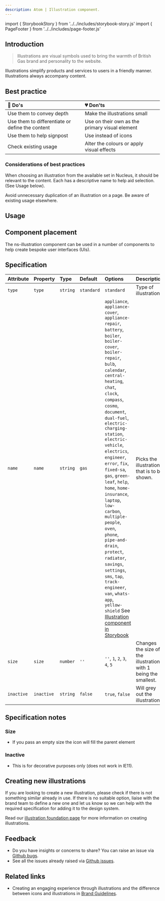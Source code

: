 ```yaml
---
description: Atom | Illustration component.
---
```


import { StorybookStory } from '../../includes/storybook-story.js'
import { PageFooter } from '../../includes/page-footer.js'

## Introduction

> Illustrations are visual symbols used to bring the warmth of British Gas brand and personality to the website.

Illustrations simplify products and services to users in a friendly manner. Illustrations always accompany content.

## Best practice

| 💚 Do's | 💔 Don'ts |
| :--- | :--- |
| Use them to convey depth | Make the illustrations small |
| Use them to differentiate or define the content | Use on their own as the primary visual element |
| Use them to help signpost | Use instead of icons |
| Check existing usage | Alter the colours or apply visual effects |


### Considerations of best practices

When choosing an illustration from the available set in Nucleus, it should be relevant to the content. Each has a descriptive name to help aid selection. (See Usage below).

Avoid unnecessary duplication of an illustration on a page. Be aware of existing usage elsewhere.

## Usage

<StorybookStory story="components-ns-illustration--standard"></StorybookStory>

## Component placement

The ns-illustration component can be used in a number of components to help create bespoke user interfaces (UIs).

## Specification

| Attribute | Property | Type | Default | Options | Description |
| :--- | :--- | :--- | :--- | :--- | :--- |
| `type` | `type` | `string` | `standard` | `standard` | Type of illustration. |
| `name` | `name` | `string` | `gas` | `appliance`, `appliance-cover`, `appliance-repair`, `battery`, `boiler`, `boiler-cover`, `boiler-repair`, `bulb`, `calendar`, `central-heating`, `chat`, `clock`, `compass`, `cosmo`, `document`, `dual-fuel`, `electric-charging-station`, `electric-vehicle`, `electrics`, `engineer`, `error`, `fix`, `fixed-sa`, `gas`, `green-leaf`, `help`, `home`, `home-insurance`, `laptop`, `low-carbon`, `multiple-people`, `oven`, `phone`, `pipe-and-drain`, `protect`, `radiator`, `savings`, `settings`, `sms`, `tap`, `track-engineer`, `van`, `whats-app`, `yellow-shield` See [Illustration component in Storybook](https://main--63ea3fa8c3721b415537bccc.chromatic.com/?path=/story/components-ns-illustration--all) | Picks the illustration that is to be shown. |
| `size` | `size` | `number` | `''` | `''`, `1`, `2`, `3`, `4`, `5` | Changes the size of the illustration, with 1 being the smallest. |
| `inactive` | `inactive` | `string` | `false` | `true`, `false` | Will grey out the illustration. |

## Specification notes

### Size

* If you pass an empty size the icon will fill the parent element

### Inactive

* This is for decorative purposes only (does not work in IE11).

## Creating new illustrations

If you are looking to create a new illustration, please check if there is not something similar already in use. If there is no suitable option, liaise with the brand team to define a new one and let us know so we can help with the required specification for adding it to the design system.

Read our [illustration foundation page](foundations/illustrations.md#creating-new-illustrations) for more information on creating illustrations.

## Feedback

* Do you have insights or concerns to share? You can raise an issue via [Github bugs](https://github.com/ConnectedHomes/nucleus/issues/new?assignees=&labels=Bug&template=a--bug-report.md&title=[bug]%20[ns-illustration]).
* See all the issues already raised via [Github issues](https://github.com/connectedHomes/nucleus/issues?utf8=%E2%9C%93&q=is%3Aopen+is%3Aissue+label%3ABug+[ns-illustration]).

<PageFooter></PageFooter>

## Related links

* Creating an engaging experience through illustrations and the difference between icons and illustrations in [Brand Guidelines](https://centrica.frontify.com/d/6307mViOlfHB/visual-identity#/illustrations/creating-an-engaging-experience-through-illustration).
